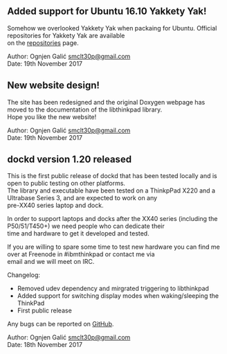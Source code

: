## Added support for Ubuntu 16.10 Yakkety Yak!

Somehow we overlooked Yakkety Yak when packaing for Ubuntu. Official repositories for Yakkety Yak are available    
on the [repositories](/repositories) page.
    
Author: Ognjen Galić <smclt30p@gmail.com>    
Date: 19th November 2017  

## New website design!

The site has been redesigned and the original Doxygen webpage has moved to the documentation of the libthinkpad library.    
Hope you like the new website!    
    
Author: Ognjen Galić <smclt30p@gmail.com>    
Date: 19th November 2017    

## dockd version 1.20 released

This is the first public release of dockd that has been tested locally and is open to public testing on other platforms.    
The library and executable have been tested on a ThinkpPad X220 and a Ultrabase Series 3, and are expected to work on any    
pre-XX40 series laptop and dock.     
    
In order to support laptops and docks after the XX40 series (including the P50/51/T450+) we need people who can dedicate their    
time and hardware to get it developed and tested.    
    
If you are willing to spare some time to test new hardware you can find me over at Freenode in #ibmthinkpad or contact me via    
email and we will meet on IRC.

Changelog:

* Removed udev dependency and mirgrated triggering to libthinkpad
* Added support for switching display modes when waking/sleeping the ThinkPad
* First public release


Any bugs can be reported on [GitHub](https://github.com/libthinkpad/dockd/issues).

Author: Ognjen Galić <smclt30p@gmail.com>    
Date: 18th November 2017 